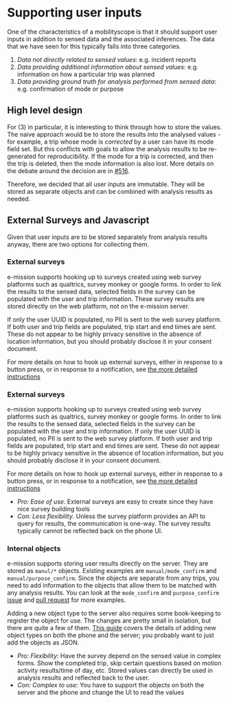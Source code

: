 # Supporting user inputs #

One of the characteristics of a mobilityscope is that it should support user
inputs in addition to sensed data and the associated inferences. The data that
we have seen for this typically falls into three categories.

1. *Data not directly related to sensed values*: e.g. incident reports
1. *Data providing additional information about sensed values*: e.g. information on how a particular trip was planned
1. *Data providing ground truth for analysis performed from sensed data*: e.g. confirmation of mode or purpose

## High level design ##

For (3) in particular, it is interesting to think through how to store the values. The naive approach would be to store the results into the analysed values - for example, a trip whose mode is _corrected_ by a user can have its mode field set. But this conflicts with goals to allow the analysis results to be re-generated for reproducibility. If the mode for a trip is corrected, and then the trip is deleted, then the mode information is also lost. More details on the debate around the decision are in [#516](https://github.com/e-mission/e-mission-server/issues/516).

Therefore, we decided that all user inputs are immutable. They will be stored as separate objects and can be combined with analysis results as needed.

## External Surveys and Javascript ##

Given that user inputs are to be stored separately from analysis results anyway, there are two options for collecting them.

### External surveys ###
e-mission supports hooking up to surveys created using web survey platforms such as qualtrics, survey monkey or google forms. In order to link the results to the sensed data, selected fields in the survey can be populated with the user and trip information. These survey results are stored directly on the web platform, not on the e-mission server.

If only the user UUID is populated, no PII is sent to the web survey platform. If both user and trip fields are populated, trip start and end times are sent. These do not appear to be highly privacy sensitive in the absence of location information, but you should probably disclose it in your consent document.

For more details on how to hook up external surveys, either in response to a button press, or in response to a notification, see [the more detailed instructions](../e-mission-phone/how_to_embed_an_external_survey_in_the_app.md)

### External surveys ###
e-mission supports hooking up to surveys created using web survey platforms such as qualtrics, survey monkey or google forms. In order to link the results to the sensed data, selected fields in the survey can be populated with the user and trip information. If only the user UUID is populated, no PII is sent to the web survey platform. If both user and trip fields are populated, trip start and end times are sent. These do not appear to be highly privacy sensitive in the absence of location information, but you should probably disclose it in your consent document.

For more details on how to hook up external surveys, either in response to a button press, or in response to a notification, see [the more detailed instructions](../e-mission-phone/how_to_embed_an_external_survey_in_the_app.md)

- *Pro:* _Ease of use_. External surveys are easy to create since they have nice survey building tools
- *Con:* _Less flexibility_. Unless the survey platform provides an API to query for results, the communication is one-way. The survey results typically cannot be reflected back on the phone UI.

### Internal objects ###
e-mission supports storing user results directly on the server. They are stored as `manul/*` objects. Existing examples are `manual/mode_confirm` and `manual/purpose_confirm`. Since the objects are separate from any trips, you need to add information to the objects that allow them to be matched with any analysis results. You can look at the `mode_confirm` and `purpose_confirm` [issue](https://github.com/e-mission/e-mission-server/issues/532) and [pull request](https://github.com/e-mission/e-mission-server/pull/563) for more examples.

Adding a new object type to the server also requires some book-keeping to register the object for use. The changes are pretty small in isolation, but there are quite a few of them. [This guide](adding_a_new_data_type.md) covers the details of adding new object types on both the phone and the server; you probably want to just add the objects as JSON.

- *Pro:* _Flexibility:_ Have the survey depend on the sensed value in complex forms. Show the completed trip, skip certain questions based on motion activity results/time of day, etc. Stored values can directly be used in analysis results and reflected back to the user.
- *Con:* _Complex to use:_ You have to support the objects on both the server and the phone and change the UI to read the values
